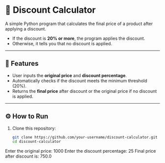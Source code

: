 # 🛒 Discount Calculator

A simple Python program that calculates the final price of a product after applying a discount.  
- If the discount is **20% or more**, the program applies the discount.  
- Otherwise, it tells you that no discount is applied.  

---

## 📌 Features
- User inputs the **original price** and **discount percentage**.  
- Automatically checks if the discount meets the minimum threshold (20%).  
- Returns the **final price** after discount or the original price if no discount is applied.  

---

## ⚙️ How to Run
1. Clone this repository:
   ```bash
   git clone https://github.com/your-username/discount-calculator.git
   cd discount-calculator
Enter the original price: 1000
Enter the discount percentage: 25
Final price after discount is: 750.0


